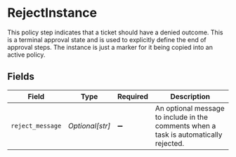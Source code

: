 # RejectInstance

This policy step indicates that a ticket should have a denied outcome. This is a terminal approval state and is used to explicitly define the end of approval steps.
 The instance is just a marker for it being copied into an active policy.


## Fields

| Field                                                                                 | Type                                                                                  | Required                                                                              | Description                                                                           |
| ------------------------------------------------------------------------------------- | ------------------------------------------------------------------------------------- | ------------------------------------------------------------------------------------- | ------------------------------------------------------------------------------------- |
| `reject_message`                                                                      | *Optional[str]*                                                                       | :heavy_minus_sign:                                                                    | An optional message to include in the comments when a task is automatically rejected. |